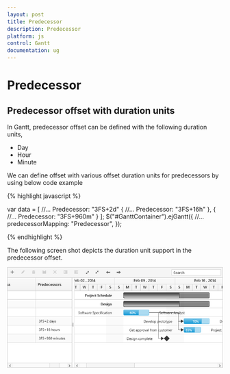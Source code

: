 ```yaml
---
layout: post
title: Predecessor
description: Predecessor
platform: js
control: Gantt
documentation: ug
---
```


# Predecessor

## Predecessor offset with duration units

In Gantt, predecessor offset can be defined with the following duration units, 

* Day
* Hour
* Minute

We can define offset with various offset duration units for predecessors by using below code example

{% highlight javascript %}

var data = [
    //...
    Predecessor: "3FS+2d" { 
        //...
        Predecessor: "3FS+16h"
    },
    { 
        //...
        Predecessor: "3FS+960m"
    }
];
$("#GanttContainer").ejGantt({
    //...
    predecessorMapping: "Predecessor",
});

{% endhighlight %}

The following screen shot depicts the duration unit support in the predecessor offset.

![](/js/Gantt/Predecessor_images/Predecessor_img1.png)


